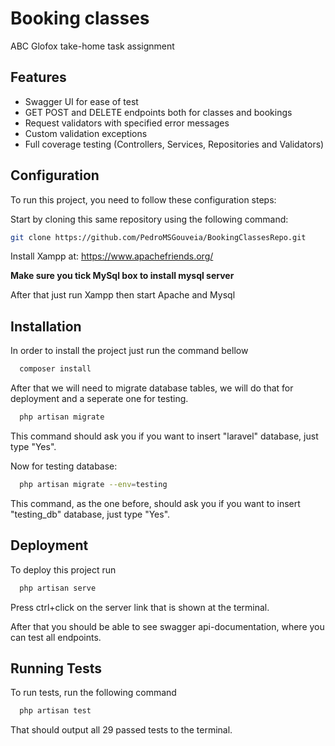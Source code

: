 
# Booking classes

ABC Glofox take-home task assignment
## Features

- Swagger UI for ease of test
- GET POST and DELETE endpoints both for classes and bookings
- Request validators with specified error messages
- Custom validation exceptions
- Full coverage testing (Controllers, Services, Repositories and Validators)
## Configuration

To run this project, you need to follow these configuration steps:

Start by cloning this same repository using the following command:
```bash
git clone https://github.com/PedroMSGouveia/BookingClassesRepo.git
```

Install Xampp at: https://www.apachefriends.org/

**Make sure you tick MySql box to install mysql server**

After that just run Xampp then start Apache and Mysql
## Installation

In order to install the project just run the command bellow

```bash
  composer install
```

After that we will need to migrate database tables, we will do that for deployment and a seperate one for testing.

```bash
  php artisan migrate
```

This command should ask you if you want to insert "laravel" database, just type "Yes". 

Now for testing database:

```bash
  php artisan migrate --env=testing
```

This command, as the one before, should ask you if you want to insert "testing_db" database, just type "Yes". 
## Deployment

To deploy this project run

```bash
  php artisan serve
```
Press ctrl+click on the server link that is shown at the terminal.

After that you should be able to see swagger api-documentation, where you can test all endpoints.

## Running Tests

To run tests, run the following command

```bash
  php artisan test
```
That should output all 29 passed tests to the terminal.

